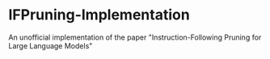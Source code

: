 # IFPruning-Implementation
An unofficial implementation of the paper "Instruction-Following Pruning for Large Language Models"

